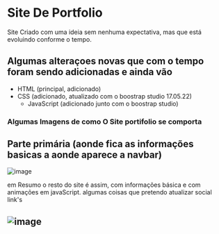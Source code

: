 # Site De Portfolio
Site Criado com uma ideia sem nenhuma expectativa, mas que está evoluindo conforme o tempo.
## Algumas alteraçoes novas que com o tempo foram sendo adicionadas e ainda vão
- HTML (principal, adicionado) 
- CSS (adicionado, atualizado com o boostrap studio 17.05.22)
  -  JavaScript (adicionado junto com o boostrap studio)

### Algumas Imagens de como O Site portifolio se comporta 

Parte primária (aonde fica as informações basicas a aonde aparece a navbar)
--

![image](https://user-images.githubusercontent.com/102838847/168946616-0551541f-94ee-42af-af72-e64c4dd54181.png)

em Resumo o resto do site é assim, com informações básica e com animações em javaScript.
algumas coisas que pretendo atualizar 
social link's

![image](https://user-images.githubusercontent.com/102838847/168946716-ecedd4f0-c1cc-4682-9a64-f36876129d33.png)
--
